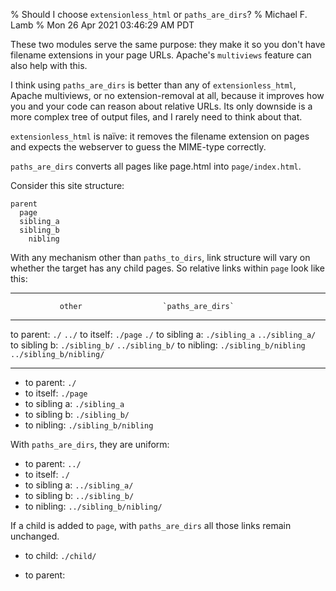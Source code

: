 % Should I choose `extensionless_html` or `paths_are_dirs`?
% Michael F. Lamb
% Mon 26 Apr 2021 03:46:29 AM PDT

These two modules serve the same purpose:
they make it so you don't have filename extensions in your page URLs.
Apache's `multiviews` feature can also help with this.

I think using `paths_are_dirs` is better than any of `extensionless_html`, Apache multiviews, or no extension-removal at all, because it improves how you and your code can reason about relative URLs.
Its only downside is a more complex tree of output files, and I rarely need to think about that.

`extensionless_html` is naïve: it removes the filename extension on pages and expects the webserver to guess the MIME-type correctly.

`paths_are_dirs` converts all pages like page.html into `page/index.html`.

Consider this site structure:

```
parent
  page
  sibling_a
  sibling_b
    nibling
```

With any mechanism other than `paths_to_dirs`, link structure will vary on whether the target has any child pages.
So relative links within `page` look like this:


------------- ---------------------- --------------------------------------------------- 
               other                  `paths_are_dirs`
------------- ---------------------- --------------------------------------------------- 
to parent:     `./`                   `../`
to itself:     `./page`               `./`
to sibling a:  `./sibling_a`          `../sibling_a/`
to sibling b:  `./sibling_b/`         `../sibling_b/`
to nibling:    `./sibling_b/nibling`  `../sibling_b/nibling/`
------------- ---------------------- --------------------------------------------------- 

- to parent: `./`
- to itself: `./page`
- to sibling a: `./sibling_a`
- to sibling b: `./sibling_b/`
- to nibling: `./sibling_b/nibling`

With `paths_are_dirs`, they are uniform:

- to parent: `../`
- to itself: `./`
- to sibling a: `../sibling_a/`
- to sibling b: `../sibling_b/`
- to nibling: `../sibling_b/nibling/`

If a child is added to `page`, with `paths_are_dirs` all those links remain unchanged.

- to child: `./child/`

- to parent:
